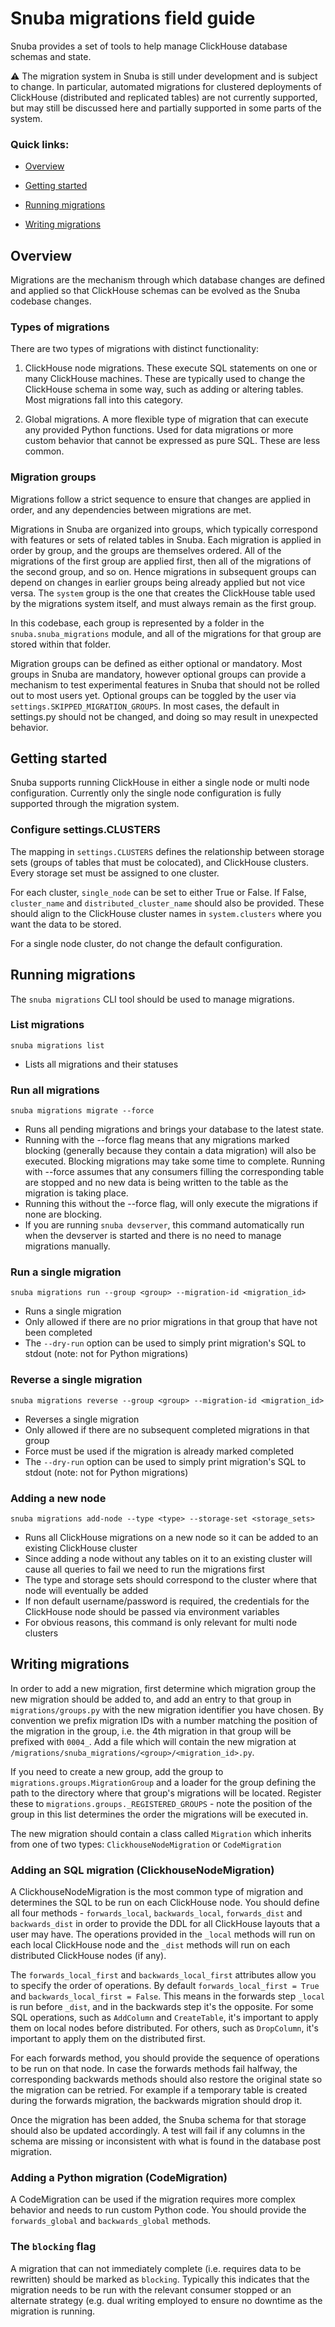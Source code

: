 # Snuba migrations field guide

Snuba provides a set of tools to help manage ClickHouse database schemas and state.

:warning: The migration system in Snuba is still under development and is subject to change. In particular, automated migrations for clustered deployments of ClickHouse (distributed and replicated tables) are not currently supported, but may still be discussed here and partially supported in some parts of the system.

### Quick links:

- [Overview](#overview)

- [Getting started](#getting-started)

- [Running migrations](#running-migrations)

- [Writing migrations](#writing-migrations)

## Overview

Migrations are the mechanism through which database changes are defined and applied so that ClickHouse schemas can be evolved as the Snuba codebase changes.

### Types of migrations

There are two types of migrations with distinct functionality:

1. ClickHouse node migrations. These execute SQL statements on one or many ClickHouse machines. These are typically used to change the ClickHouse schema in some way, such as adding or altering tables. Most migrations fall into this category.

2. Global migrations. A more flexible type of migration that can execute any provided Python functions. Used for data migrations or more custom behavior that cannot be expressed as pure SQL. These are less common.

### Migration groups

Migrations follow a strict sequence to ensure that changes are applied in order, and any dependencies between migrations are met.

Migrations in Snuba are organized into groups, which typically correspond with features or sets of related tables in Snuba. Each migration is applied in order by group, and the groups are themselves ordered. All of the migrations of the first group are applied first, then all of the migrations of the second group, and so on. Hence migrations in subsequent groups can depend on changes in earlier groups being already applied but not vice versa. The `system` group is the one that creates the ClickHouse table used by the migrations system itself, and must always remain as the first group.

In this codebase, each group is represented by a folder in the `snuba.snuba_migrations` module, and all of the migrations for that group are stored within that folder.

Migration groups can be defined as either optional or mandatory. Most groups in Snuba are mandatory, however optional groups can provide a mechanism to test experimental features in Snuba that should not be rolled out to most users yet. Optional groups can be toggled by the user via `settings.SKIPPED_MIGRATION_GROUPS`. In most cases, the default in settings.py should not be changed, and doing so may result in unexpected behavior.

## Getting started

Snuba supports running ClickHouse in either a single node or multi node configuration. Currently only the single node configuration is fully supported through the migration system.

### Configure settings.CLUSTERS

The mapping in `settings.CLUSTERS` defines the relationship between storage sets (groups of tables that must be colocated), and ClickHouse clusters. Every storage set must be assigned to one cluster.

For each cluster, `single_node` can be set to either True or False. If False, `cluster_name` and `distributed_cluster_name` should also be provided. These should align to the ClickHouse cluster names in `system.clusters` where you want the data to be stored.

For a single node cluster, do not change the default configuration.

## Running migrations

The `snuba migrations` CLI tool should be used to manage migrations.

### List migrations

`snuba migrations list`

- Lists all migrations and their statuses

### Run all migrations

`snuba migrations migrate --force`

- Runs all pending migrations and brings your database to the latest state.
- Running with the --force flag means that any migrations marked blocking (generally because they contain a data migration) will also be executed. Blocking migrations may take some time to complete. Running with --force assumes that any consumers filling the corresponding table are stopped and no new data is being written to the table as the migration is taking place.
- Running this without the --force flag, will only execute the migrations if none are blocking.
- If you are running `snuba devserver`, this command automatically run when the devserver is started and there is no need to manage migrations manually.

### Run a single migration

`snuba migrations run --group <group> --migration-id <migration_id>`

- Runs a single migration
- Only allowed if there are no prior migrations in that group that have not been completed
- The `--dry-run` option can be used to simply print migration's SQL to stdout (note: not for Python migrations)

### Reverse a single migration

`snuba migrations reverse --group <group> --migration-id <migration_id>`

- Reverses a single migration
- Only allowed if there are no subsequent completed migrations in that group
- Force must be used if the migration is already marked completed
- The `--dry-run` option can be used to simply print migration's SQL to stdout (note: not for Python migrations)

### Adding a new node

`snuba migrations add-node --type <type> --storage-set <storage_sets>`

- Runs all ClickHouse migrations on a new node so it can be added to an existing ClickHouse cluster
- Since adding a node without any tables on it to an existing cluster will cause all queries to fail we need to run the migrations first
- The type and storage sets should correspond to the cluster where that node will eventually be added
- If non default username/password is required, the credentials for the ClickHouse node should be passed via environment variables
- For obvious reasons, this command is only relevant for multi node clusters

## Writing migrations

In order to add a new migration, first determine which migration group the new migration should be added to, and add an entry to that group in `migrations/groups.py` with the new migration identifier you have chosen. By convention we prefix migration IDs with a number matching the position of the migration in the group, i.e. the 4th migration in that group will be prefixed with `0004_`. Add a file which will contain the new migration at `/migrations/snuba_migrations/<group>/<migration_id>.py`.

If you need to create a new group, add the group to `migrations.groups.MigrationGroup` and a loader for the group defining the path to the directory where that group's migrations will be located. Register these to `migrations.groups._REGISTERED_GROUPS` - note the position of the group in this list determines the order the migrations will be executed in.

The new migration should contain a class called `Migration` which inherits from one of two types:
`ClickhouseNodeMigration` or `CodeMigration`

### Adding an SQL migration (ClickhouseNodeMigration)

A ClickhouseNodeMigration is the most common type of migration and determines the SQL to be run on each ClickHouse node. You should define all four methods - `forwards_local`, `backwards_local`, `forwards_dist` and `backwards_dist` in order to provide the DDL for all ClickHouse layouts that a user may have. The operations provided in the `_local` methods will run on each local ClickHouse node and the `_dist` methods will run on each distributed ClickHouse nodes (if any).

The `forwards_local_first` and `backwards_local_first` attributes allow you to specify the order of operations. By default `forwards_local_first = True` and `backwards_local_first = False`. This means in the forwards step `_local` is run before `_dist`, and in the backwards step it's the opposite. For some SQL operations, such as `AddColumn` and `CreateTable`, it's important to apply them on local nodes before distributed. For others, such as `DropColumn`, it's important to apply them on the distributed first.

For each forwards method, you should provide the sequence of operations to be run on that node. In case the forwards methods fail halfway, the corresponding backwards methods should also restore the original state so the migration can be retried.
For example if a temporary table is created during the forwards migration, the backwards migration should drop it.

Once the migration has been added, the Snuba schema for that storage should also be updated accordingly. A test will fail if any columns in the schema are missing or inconsistent with what is found in the database post migration.

### Adding a Python migration (CodeMigration)

A CodeMigration can be used if the migration requires more complex behavior and needs to run custom Python code. You should provide the `forwards_global` and `backwards_global` methods.

### The `blocking` flag

A migration that can not immediately complete (i.e. requires data to be rewritten) should be marked as `blocking`. Typically this indicates that the migration needs to be run with the relevant consumer stopped or an alternate strategy (e.g. dual writing employed to ensure no downtime as the migration is running.
